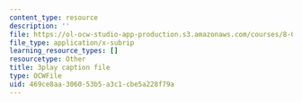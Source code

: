 ```yaml
---
content_type: resource
description: ''
file: https://ol-ocw-studio-app-production.s3.amazonaws.com/courses/8-01sc-classical-mechanics-fall-2016/469ce8aa306053b5a3c1cbe5a228f79a_oQqskrRWGco.vtt
file_type: application/x-subrip
learning_resource_types: []
resourcetype: Other
title: 3play caption file
type: OCWFile
uid: 469ce8aa-3060-53b5-a3c1-cbe5a228f79a
---
```

